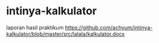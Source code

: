 # intinya-kalkulator
laporan hasil praktikum
https://github.com/achyum/intinya-kalkulator/blob/master/src/lalala/kalkulator.docx
